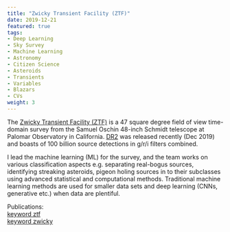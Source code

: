 ```yaml
---
title: "Zwicky Transient Facility (ZTF)"
date: 2019-12-21
featured: true
tags:
- Deep Learning
- Sky Survey
- Machine Learning
- Astronomy
- Citizen Science
- Asteroids
- Transients
- Variables
- Blazars
- CVs
weight: 3
---
```


The <A HREF="https://www.ztf.caltech.edu/">Zwicky Transient Facility (ZTF)</A> is a 47 square degree field of view time-domain survey from the Samuel Oschin 48-inch Schmidt telescope at Palomar Observatory in California. <A HREF="https://www.ztf.caltech.edu/page/dr2">DR2</A> was released recently (Dec 2019) and boasts of 100 billion source detections in g/r/i filters combined.

I lead the machine learning (ML) for the survey, and the team works on various classification aspects e.g. separating real-bogus sources, identifying streaking asteroids, pigeon holing sources in to their subclasses using advanced statistical and computational methods. Traditional machine learning methods are used for smaller data sets and deep learning (CNNs, generative etc.) when data are plentiful.

Publications: <BR>
<A HREF='/publication/?q=ztf'>keyword ztf</A><BR>
<A HREF='/publication/?q=zwicky'>keyword zwicky</A><BR>